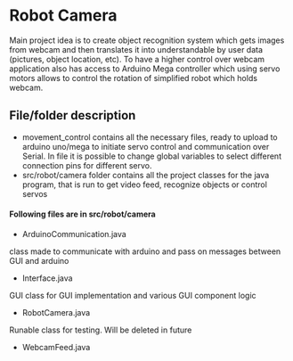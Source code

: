 # Robot Camera

Main project idea is to create object recognition system which gets images from webcam and then translates it into understandable by user data (pictures, object location, etc). To have a higher control over webcam application also has access to Arduino Mega controller which using servo motors allows to control the rotation of simplified robot which holds webcam.

## File/folder description

- movement_control
contains all the necessary files, ready to upload to arduino uno/mega to initiate servo control and communication over Serial. In file it is possible to change global variables to select different connection pins for different servo.
- src/robot/camera
folder contains all the project classes for the java program, that is run to get video feed, recognize objects or control servos
#### Following files are in src/robot/camera
- ArduinoCommunication.java

class made to communicate with arduino and pass on messages between GUI and arduino
- Interface.java

GUI class for GUI implementation and various GUI component logic
- RobotCamera.java

Runable class for testing. Will be deleted in future
- WebcamFeed.java
